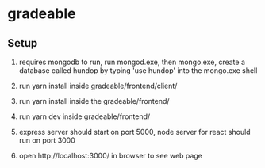 # gradeable

## Setup

1. requires mongodb to run, run mongod.exe, then mongo.exe, create a database called hundop
   by typing 'use hundop' into the mongo.exe shell

2. run yarn install inside gradeable/frontend/client/

3. run yarn install inside the gradeable/frontend/ 

4. run yarn dev inside gradeable/frontend/

5. express server should start on port 5000, node server for react should run on port 3000

6. open http://localhost:3000/ in browser to see web page
